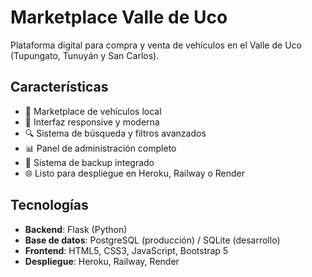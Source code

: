 # Marketplace Valle de Uco

Plataforma digital para compra y venta de vehículos en el Valle de Uco (Tupungato, Tunuyán y San Carlos).

## Características

- 🚗 Marketplace de vehículos local
- 📱 Interfaz responsive y moderna
- 🔍 Sistema de búsqueda y filtros avanzados
- 📊 Panel de administración completo
- 💾 Sistema de backup integrado
- 🌐 Listo para despliegue en Heroku, Railway o Render

## Tecnologías

- **Backend**: Flask (Python)
- **Base de datos**: PostgreSQL (producción) / SQLite (desarrollo)
- **Frontend**: HTML5, CSS3, JavaScript, Bootstrap 5
- **Despliegue**: Heroku, Railway, Render
